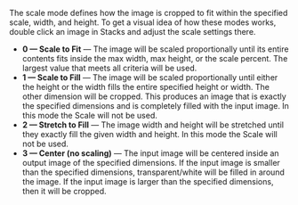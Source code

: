 The scale mode defines how the image is cropped to fit within the specified scale, width, and height. To get a visual idea of how these modes works, double click an image in Stacks and adjust the scale settings there.

 - **0 — Scale to Fit** — The image will be scaled proportionally until its entire contents fits inside the max width, max height, or the scale percent. The largest value that meets all criteria will be used.
 - **1 — Scale to Fill** — The image will be scaled proportionally until either the height or the width fills the entire specified height or width. The other dimension will be cropped. This produces an image that is exactly the specified dimensions and is completely filled with the input image. In this mode the Scale will not be used.
 - **2 — Stretch to Fill** — The image width and height will be stretched until they exactly fill the given width and height. In this mode the Scale will not be used.
 - **3 — Center (no scaling)** — The input image will be centered inside an output image of the specified dimensions. If the input image is smaller than the specified dimensions, transparent/white will be filled in around the image. If the input image is larger than the specified dimensions, then it will be cropped.